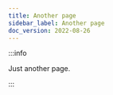 ```yaml
---
title: Another page
sidebar_label: Another page
doc_version: 2022-08-26
---
```


:::info

Just another page.

:::
